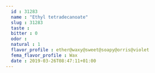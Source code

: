```yaml
---
  id : 31283
  name : "Ethyl tetradecanoate"
  slug : 31283
  taste : 
  bitter : 0
  odor : 
  natural : 1
  flavor_profile : ether@waxy@sweet@soapy@orris@violet
  fema_flavor_profile : Wax
  date : 2019-03-26T08:47:11+01:00
---
```




